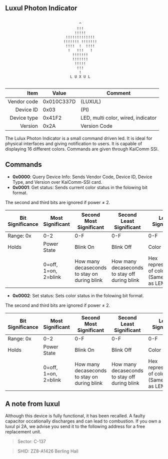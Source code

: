 Luxul Photon Indicator
----

```

                                 ^                                        
                                !!!                                       
                               !!!!! 
                           !!!!!!!!!!!!!                                  
                          !!!!!!! !!!!!!!                                 
                           !!!!  !  !!!!                                  
                            !   !!!   !                                   
                              !!!!!!!                                      
                              !!!!!!!                                     
                               !!!!!                                      
                                !!!                                       
                                 !          
                             L U X U L
                          
```

|     Item       |   Value    |   Comment
| -------------: | ---------- | ----------------
|    Vendor code | 0x010C337D | (LUXUL)
|      Device ID | 0x03       | (PI) 
|    Device type | 0x41F2     | LED, multi color, wired, indicator
|        Version | 0x2A       | Version Code

The Lulux Photon Indicator is a small command driven led. It is ideal for physical interfaces and giving notification to users. It is capable of displaying 16 different colors. Commands are given through KaiComm SSI.

Commands
----
 - **0x0000**: Query Device Info: Sends Vendor Code, Device ID, Device Type, and Version over KaiComm-SSI card.
 - **0x0001**: Get status: Sends current color status in the folowing bit format. 
 
 The second and third bits are ignored if power ≠ 2.
 
 
| Bit Significance | Most Significant     | Second Most Significant                      | Second Least Significant                      | Least Significant                                  |
|------------------|----------------------|----------------------------------------------|-----------------------------------------------|----------------------------------------------------|
| Range: 0x        | 0-2                  | 0-F                                          | 0-F                                           | 0-F                                                |
| Holds            | Power State          | Blink On                                     | Blink Off                                     | Color                                              |
|                  | 0=off, 1=on, 2=blink | How many decaseconds to stay on during blink | How many decaseconds to stay off during blink | Hex representation of color (Same spec as LEM1802) |
                                      
 - **0x0002**: Set status: Sets color status in the folowing bit format. 
 
 The second and third bits are ignored if power ≠ 2.
 
 
| Bit Significance | Most Significant     | Second Most Significant                      | Second Least Significant                      | Least Significant                                  |
|------------------|----------------------|----------------------------------------------|-----------------------------------------------|----------------------------------------------------|
| Range: 0x        | 0-2                  | 0-F                                          | 0-F                                           | 0-F                                                |
| Holds            | Power State          | Blink On                                     | Blink Off                                     | Color                                              |
|                  | 0=off, 1=on, 2=blink | How many decaseconds to stay on during blink | How many decaseconds to stay off during blink | Hex representation of color (Same spec as LEM1802) |
                                      
                                                                            
A note from luxul
----
Although this device is fully functional, it has been recalled. A faulty capacitor occationally discharges and can lead to combustion. If you own a luxul pi 2A, we advise you send it to the following address for a free replacement unit.
> Sector: C-137

> SHID: ZZ8-A1426 Berling Hall
